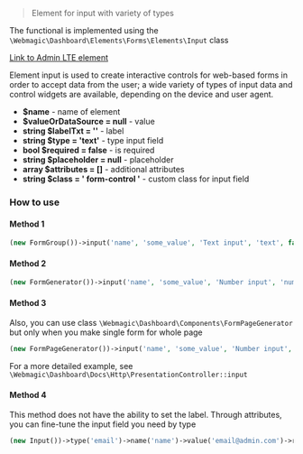 > Element for input with variety of types

The functional is implemented using the `\Webmagic\Dashboard\Elements\Forms\Elements\Input` class

[Link to Admin LTE element](https://adminlte.io/themes/v3/pages/forms/general.html)

Element input is used to create interactive controls for web-based forms in order to accept data from the user; a wide
variety of types of input data and control widgets are available, depending on the device and user agent.

- **$name** - name of element
- **$valueOrDataSource = null** - value
- **string $labelTxt = ''** - label
- **string $type = 'text'** - type input field
- **bool $required = false** - is required
- **string $placeholder = null** - placeholder
- **array $attributes = []** - additional attributes
- **string $class = ' form-control '** - custom class for input field

### How to use

#### Method 1

```php
(new FormGroup())->input('name', 'some_value', 'Text input', 'text', false, 'Text input', [], ' form-control ')
```

#### Method 2

```php
(new FormGenerator())->input('name', 'some_value', 'Number input', 'number', false, 'Number input', [], ' form-control ')
```

#### Method 3

Also, you can use class ``\Webmagic\Dashboard\Components\FormPageGenerator`` but only when you make single form for
whole page

```php
(new FormPageGenerator())->input('name', 'some_value', 'Number input', 'number', false, 'Number input', [], ' form-control ')
```

For a more detailed example, see ``\Webmagic\Dashboard\Docs\Http\PresentationController::input``

#### Method 4

This method does not have the ability to set the label. Through attributes, you can fine-tune the input field you need
by type

```php
(new Input())->type('email')->name('name')->value('email@admin.com')->required(false)->attrs([]),
```